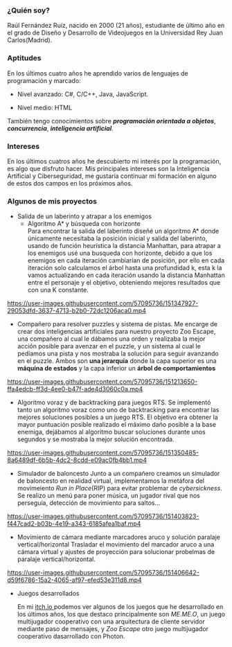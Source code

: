 ### ¿Quién soy?
Raúl Fernández Ruíz, nacido en 2000 (21 años), estudiante de último año en el grado de Diseño y Desarrollo de Videojuegos en la Universidad Rey Juan Carlos(Madrid).

### Aptitudes 
En los últimos cuatro años he aprendido varios de lenguajes de programación y marcado:
  - Nivel avanzado:
   C#,
   C/C++,
   Java,
   JavaScript.
  
  - Nivel medio:
    HTML
 
 También tengo conocimientos sobre ***programación orientada a objetos***, ***concurrencia***, ***inteligencia artificial***.
 
 ### Intereses
 En los últimos cuatros años he descubierto mi interés por la programación, es algo que disfruto hacer. Mis principales intereses son la Inteligencia Artificial y Ciberseguridad, 
 me gustaría continuar mi formación en alguno de estos dos campos en los próximos años.
 
 ### Algunos de mis proyectos
 * Salida de un laberinto y atrapar a los enemigos
   * Algoritmo A* y búsqueda con horizonte  
   Para encontrar la salida del laberinto diseñé un algoritmo A* donde únicamente necesitaba la posición inicial y salida del laberinto, usando de función heurística la distancia  Manhattan, para atrapar a los enemigos usé una busqueda con horizonte, debido a que los enemigos en cada iteración cambiarían de posición, por ello en cada iteración solo calculamos el árbol hasta una profundidad k, esta k la vamos actualizando en cada iteración usando la distancia Manhattan entre el personaje y el objetivo, obteniendo mejores resultados que con una K constante.
   

https://user-images.githubusercontent.com/57095736/151347927-29053dfd-3637-4713-b2b0-72dc1206aca0.mp4


* Compañero para resolver puzzles y sistema de pistas.
 Me encarge de crear dos inteligencias artificiales para nuestro proyecto Zoo Escape, una compañero al cual le dábamos una orden y realizaba la mejor acción posible para avenzar en el puzzle, y un sistema al cual le pedíamos una pista y nos mostraba la solución para seguir avanzando en el puzzle. Ambos son **una jerarquía** donde la capa superior es una **máquina de estados** y la capa inferior un **árbol de comportamientos**
 

https://user-images.githubusercontent.com/57095736/151213650-ffa4edcb-ff3d-4ee0-b47f-ade4d3060c0a.mp4


 
 * Algoritmo voraz y de backtracking para juegos RTS.
 Se implementó tanto un algoritmo voraz como uno de backtracking para encontrar las mejores soluciones posibles a un juego RTS. El objetivo era obtener la mayor puntuación posible realizado el máximo daño posible a la base enemiga, dejábamos al algoritmo buscar soluciones durante unos segundos y se mostraba la mejor solución encontrada.
 



https://user-images.githubusercontent.com/57095736/151350485-8a6489df-6b5b-4dc2-8cdd-e09ac0fb4bb1.mp4
 * Simulador de baloncesto
 Junto a un compañero creamos un simulador de baloncesto en realidad virtual, implementamos la metáfora del movimeiento *Run in Place*(RIP) para evitar problemar de *cybersickness*. Se realizo un menú para poner música, un jugador rival que nos perseguía, detección de movimiento para saltos... 
 

https://user-images.githubusercontent.com/57095736/151403823-f447cad2-b03b-4e19-a343-6185afea1baf.mp4

* Movimiento de cámara mediante marcadores aruco y solución paralaje vertical/horizontal
Trasladar el movimiento del marcador aruco a una cámara virtual y ajustes de proyección para solucionar probelmas de paralaje vertical/horizontal.


https://user-images.githubusercontent.com/57095736/151406642-d59f6786-15a2-4065-af97-efed53e311d8.mp4

* Juegos desarrollados  
  
  En mi <a href="https://raul2000.itch.io/" target="_blank"> itch.io </a> podemos ver algunos de los juegos que he desarrollado en los últimos años, los que destaco principalmente son *ME.ME.O*, un juego multijugador cooperativo con una arquitectura de cliente servidor mediante paso de mensajes, y *Zoo Escape* otro juego multijugador cooperativo dasarrollado con Photon. 

 
